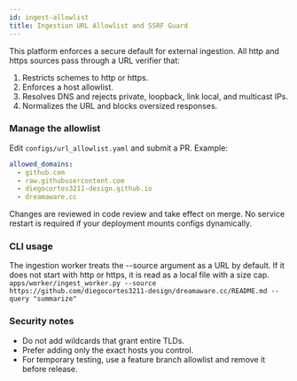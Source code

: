```yaml
---
id: ingest-allowlist
title: Ingestion URL Allowlist and SSRF Guard
---
```


This platform enforces a secure default for external ingestion. All http and https sources pass through a URL verifier that:

1.  Restricts schemes to http or https.
2.  Enforces a host allowlist.
3.  Resolves DNS and rejects private, loopback, link local, and multicast IPs.
4.  Normalizes the URL and blocks oversized responses.

### Manage the allowlist
Edit `configs/url_allowlist.yaml` and submit a PR. Example:

```yaml
allowed_domains:
  - github.com
  - raw.githubusercontent.com
  - diegocortes3211-design.github.io
  - dreamaware.cc
```
Changes are reviewed in code review and take effect on merge. No service restart is required if your deployment mounts configs dynamically.

### CLI usage
The ingestion worker treats the --source argument as a URL by default. If it does not start with http or https, it is read as a local file with a size cap.
`apps/worker/ingest_worker.py --source https://github.com/diegocortes3211-design/dreamaware.cc/README.md --query "summarize"`

### Security notes
* Do not add wildcards that grant entire TLDs.
* Prefer adding only the exact hosts you control.
* For temporary testing, use a feature branch allowlist and remove it before release.